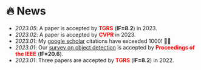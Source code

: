 # 🔥 News
- *2023.05*: A paper is accepted by **<font color="red">TGRS</font>** (**IF=8.2**) in 2023.
- *2023.02*: A paper is accepted by **<font color="red">CVPR</font>** in 2023.
- *2023.01*: My [google scholar](https://scholar.google.com/citations?user=5RF4ia8AAAAJ) citations have exceeded 1000! 🎉🎉 
- *2023.01*: Our [survey on object detection](https://arxiv.org/abs/1905.05055) is accepted by **<font color="red">Proceedings of the IEEE</font>** (**IF=20.6**).
- *2023.01*: Three papers are accepted by **<font color="red">TGRS</font>** (**IF=8.2**) in 2022.
